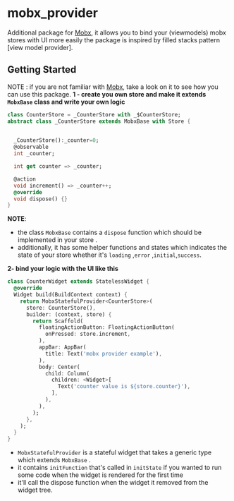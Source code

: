 # mobx_provider

Additional package for [Mobx](https://pub.dev/packages/mobx),
it allows you to bind your (viewmodels) mobx stores with UI
more easily
the package is inspired by filled stacks pattern [view model provider].

## Getting Started
NOTE : if you are not familiar with [Mobx](https://pub.dev/packages/mobx), take a look 
on it to see how you can use this package.
**1 - create you own store and make it extends `MobxBase` class and write your own logic**

```dart
class CounterStore = _CounterStore with _$CounterStore;
abstract class _CounterStore extends MobxBase with Store {

  
  _CounterStore():_counter=0;
  @observable
  int _counter;

  int get counter => _counter;

  @action
  void increment() => _counter++;
  @override
  void dispose() {}
}
 ```
 **NOTE**:
 - the class `MobxBase` contains a `dispose` function which should be implemented in your store .
 - additionally, it has some helper functions and states which indicates the state of your store whether it's  `loading` ,`error` ,`initial`,`success`.


**2- bind your logic with the UI like this**

```dart 
class CounterWidget extends StatelessWidget {
  @override
  Widget build(BuildContext context) {
    return MobxStatefulProvider<CounterStore>(
      store: CounterStore(),
      builder: (context, store) {
        return Scaffold(
          floatingActionButton: FloatingActionButton(
            onPressed: store.increment,
          ),
          appBar: AppBar(
            title: Text('mobx provider example'),
          ),
          body: Center(
            child: Column(
              children: <Widget>[
                Text('counter value is ${store.counter}'),
              ],
            ),
          ),
        );
      },
    );
  }
}
```
- `MobxStatefulProvider` is a stateful widget that takes a generic type which extends `MobxBase` .
- it contains `initFunction` that's called in `initState` if you wanted to run some code when the widget is rendered for the first time
- it'll call the dispose function when the widget it removed from the widget tree.

 
